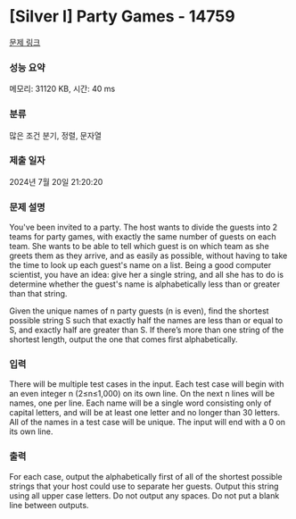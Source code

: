 # [Silver I] Party Games - 14759 

[문제 링크](https://www.acmicpc.net/problem/14759) 

### 성능 요약

메모리: 31120 KB, 시간: 40 ms

### 분류

많은 조건 분기, 정렬, 문자열

### 제출 일자

2024년 7월 20일 21:20:20

### 문제 설명

<p>You've been invited to a party. The host wants to divide the guests into 2 teams for party games, with exactly the same number of guests on each team. She wants to be able to tell which guest is on which team as she greets them as they arrive, and as easily as possible, without having to take the time to look up each guest's name on a list. Being a good computer scientist, you have an idea: give her a single string, and all she has to do is determine whether the guest's name is alphabetically less than or greater than that string.</p>

<p>Given the unique names of n party guests (n is even), find the shortest possible string S such that exactly half the names are less than or equal to S, and exactly half are greater than S. If there’s more than one string of the shortest length, output the one that comes first alphabetically.</p>

### 입력 

 <p>There will be multiple test cases in the input. Each test case will begin with an even integer n (2≤n≤1,000) on its own line. On the next n lines will be names, one per line. Each name will be a single word consisting only of capital letters, and will be at least one letter and no longer than 30 letters. All of the names in a test case will be unique. The input will end with a 0 on its own line.</p>

### 출력 

 <p>For each case, output the alphabetically first of all of the shortest possible strings that your host could use to separate her guests. Output this string using all upper case letters. Do not output any spaces. Do not put a blank line between outputs.</p>

